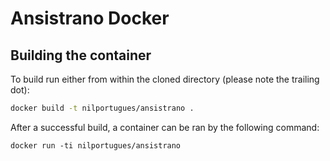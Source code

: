 # Ansistrano Docker


## Building the container

To build run either from within the cloned directory (please note the trailing dot):

```sh
docker build -t nilportugues/ansistrano .
```

After a successful build, a container can be ran by the following command:
```
docker run -ti nilportugues/ansistrano
